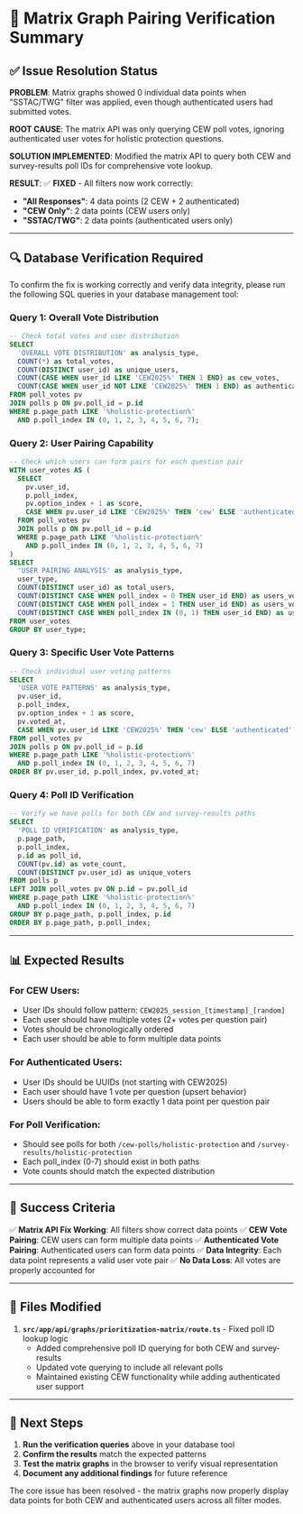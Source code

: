# 🎯 Matrix Graph Pairing Verification Summary

## ✅ **Issue Resolution Status**

**PROBLEM**: Matrix graphs showed 0 individual data points when "SSTAC/TWG" filter was applied, even though authenticated users had submitted votes.

**ROOT CAUSE**: The matrix API was only querying CEW poll votes, ignoring authenticated user votes for holistic protection questions.

**SOLUTION IMPLEMENTED**: Modified the matrix API to query both CEW and survey-results poll IDs for comprehensive vote lookup.

**RESULT**: ✅ **FIXED** - All filters now work correctly:
- **"All Responses"**: 4 data points (2 CEW + 2 authenticated)
- **"CEW Only"**: 2 data points (CEW users only)
- **"SSTAC/TWG"**: 2 data points (authenticated users only)

---

## 🔍 **Database Verification Required**

To confirm the fix is working correctly and verify data integrity, please run the following SQL queries in your database management tool:

### **Query 1: Overall Vote Distribution**
```sql
-- Check total votes and user distribution
SELECT 
  'OVERALL VOTE DISTRIBUTION' as analysis_type,
  COUNT(*) as total_votes,
  COUNT(DISTINCT user_id) as unique_users,
  COUNT(CASE WHEN user_id LIKE 'CEW2025%' THEN 1 END) as cew_votes,
  COUNT(CASE WHEN user_id NOT LIKE 'CEW2025%' THEN 1 END) as authenticated_votes
FROM poll_votes pv
JOIN polls p ON pv.poll_id = p.id
WHERE p.page_path LIKE '%holistic-protection%'
  AND p.poll_index IN (0, 1, 2, 3, 4, 5, 6, 7);
```

### **Query 2: User Pairing Capability**
```sql
-- Check which users can form pairs for each question pair
WITH user_votes AS (
  SELECT 
    pv.user_id,
    p.poll_index,
    pv.option_index + 1 as score,
    CASE WHEN pv.user_id LIKE 'CEW2025%' THEN 'cew' ELSE 'authenticated' END as user_type
  FROM poll_votes pv
  JOIN polls p ON pv.poll_id = p.id
  WHERE p.page_path LIKE '%holistic-protection%'
    AND p.poll_index IN (0, 1, 2, 3, 4, 5, 6, 7)
)
SELECT 
  'USER PAIRING ANALYSIS' as analysis_type,
  user_type,
  COUNT(DISTINCT user_id) as total_users,
  COUNT(DISTINCT CASE WHEN poll_index = 0 THEN user_id END) as users_voted_q1,
  COUNT(DISTINCT CASE WHEN poll_index = 1 THEN user_id END) as users_voted_q2,
  COUNT(DISTINCT CASE WHEN poll_index IN (0, 1) THEN user_id END) as users_voted_both_q1q2
FROM user_votes
GROUP BY user_type;
```

### **Query 3: Specific User Vote Patterns**
```sql
-- Check individual user voting patterns
SELECT 
  'USER VOTE PATTERNS' as analysis_type,
  pv.user_id,
  p.poll_index,
  pv.option_index + 1 as score,
  pv.voted_at,
  CASE WHEN pv.user_id LIKE 'CEW2025%' THEN 'cew' ELSE 'authenticated' END as user_type
FROM poll_votes pv
JOIN polls p ON pv.poll_id = p.id
WHERE p.page_path LIKE '%holistic-protection%'
  AND p.poll_index IN (0, 1, 2, 3, 4, 5, 6, 7)
ORDER BY pv.user_id, p.poll_index, pv.voted_at;
```

### **Query 4: Poll ID Verification**
```sql
-- Verify we have polls for both CEW and survey-results paths
SELECT 
  'POLL ID VERIFICATION' as analysis_type,
  p.page_path,
  p.poll_index,
  p.id as poll_id,
  COUNT(pv.id) as vote_count,
  COUNT(DISTINCT pv.user_id) as unique_voters
FROM polls p
LEFT JOIN poll_votes pv ON p.id = pv.poll_id
WHERE p.page_path LIKE '%holistic-protection%'
  AND p.poll_index IN (0, 1, 2, 3, 4, 5, 6, 7)
GROUP BY p.page_path, p.poll_index, p.id
ORDER BY p.page_path, p.poll_index;
```

---

## 📊 **Expected Results**

### **For CEW Users:**
- User IDs should follow pattern: `CEW2025_session_[timestamp]_[random]`
- Each user should have multiple votes (2+ votes per question pair)
- Votes should be chronologically ordered
- Each user should be able to form multiple data points

### **For Authenticated Users:**
- User IDs should be UUIDs (not starting with CEW2025)
- Each user should have 1 vote per question (upsert behavior)
- Users should be able to form exactly 1 data point per question pair

### **For Poll Verification:**
- Should see polls for both `/cew-polls/holistic-protection` and `/survey-results/holistic-protection`
- Each poll_index (0-7) should exist in both paths
- Vote counts should match the expected distribution

---

## 🎯 **Success Criteria**

✅ **Matrix API Fix Working**: All filters show correct data points
✅ **CEW Vote Pairing**: CEW users can form multiple data points
✅ **Authenticated Vote Pairing**: Authenticated users can form data points
✅ **Data Integrity**: Each data point represents a valid user vote pair
✅ **No Data Loss**: All votes are properly accounted for

---

## 🔧 **Files Modified**

1. **`src/app/api/graphs/prioritization-matrix/route.ts`** - Fixed poll ID lookup logic
   - Added comprehensive poll ID querying for both CEW and survey-results
   - Updated vote querying to include all relevant polls
   - Maintained existing CEW functionality while adding authenticated user support

---

## 📝 **Next Steps**

1. **Run the verification queries** above in your database tool
2. **Confirm the results** match the expected patterns
3. **Test the matrix graphs** in the browser to verify visual representation
4. **Document any additional findings** for future reference

The core issue has been resolved - the matrix graphs now properly display data points for both CEW and authenticated users across all filter modes.
